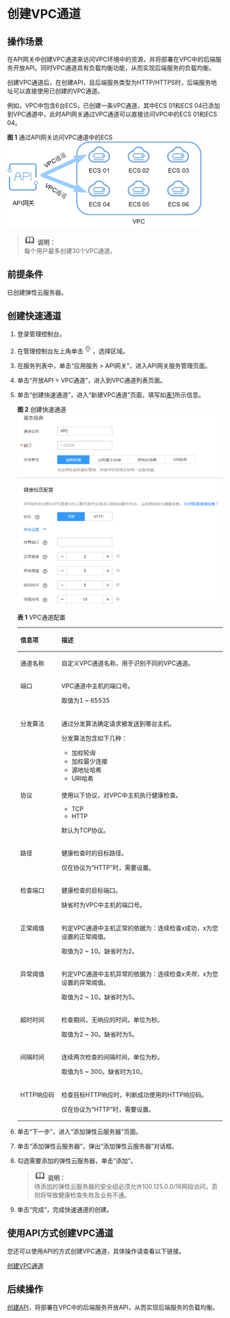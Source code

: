 # 创建VPC通道<a name="apig-zh-ug-180425081"></a>

## 操作场景<a name="section397917113411"></a>

在API网关中创建VPC通道来访问VPC环境中的资源，并将部署在VPC中的后端服务开放API。同时VPC通道具有负载均衡功能，从而实现后端服务的负载均衡。

创建VPC通道后，在创建API，且后端服务类型为HTTP/HTTPS时，后端服务地址可以直接使用已创建的VPC通道。

例如，VPC中包含6台ECS，已创建一条VPC通道，其中ECS 01和ECS 04已添加到VPC通道中，此时API网关通过VPC通道可以直接访问VPC中的ECS 01和ECS 04。

**图 1**  通过API网关访问VPC通道中的ECS<a name="fig9786748164416"></a>  
![](figures/通过API网关访问VPC通道中的ECS.png "通过API网关访问VPC通道中的ECS")

>![](public_sys-resources/icon-note.gif) **说明：**   
>每个用户最多创建30个VPC通道。  

## 前提条件<a name="section0671164213481"></a>

已创建弹性云服务器。

## 创建快速通道<a name="section1579620508489"></a>

1.  登录管理控制台。
2.  在管理控制台左上角单击![](figures/icon-region.png)，选择区域。
3.  在服务列表中，单击“应用服务 \> API网关”，进入API网关服务管理页面。
4.  单击“开放API \> VPC通道”，进入到VPC通道列表页面。
5.  单击“创建快速通道”，进入“新建VPC通道”页面，填写如[表1](#table1110161851716)所示信息。

    **图 2**  创建快速通道<a name="fig131446379159"></a>  
    ![](figures/创建快速通道.png "创建快速通道")

    **表 1**  VPC通道配置

    <a name="table1110161851716"></a>
    <table><thead align="left"><tr id="row11118189178"><th class="cellrowborder" valign="top" width="20%" id="mcps1.2.3.1.1"><p id="p11112181178"><a name="p11112181178"></a><a name="p11112181178"></a>信息项</p>
    </th>
    <th class="cellrowborder" valign="top" width="80%" id="mcps1.2.3.1.2"><p id="p4111018131716"><a name="p4111018131716"></a><a name="p4111018131716"></a>描述</p>
    </th>
    </tr>
    </thead>
    <tbody><tr id="row6111191851715"><td class="cellrowborder" valign="top" width="20%" headers="mcps1.2.3.1.1 "><p id="p16111181817177"><a name="p16111181817177"></a><a name="p16111181817177"></a>通道名称</p>
    </td>
    <td class="cellrowborder" valign="top" width="80%" headers="mcps1.2.3.1.2 "><p id="p3111101851711"><a name="p3111101851711"></a><a name="p3111101851711"></a>自定义VPC通道名称，用于识别不同的VPC通道。</p>
    </td>
    </tr>
    <tr id="row18111101816173"><td class="cellrowborder" valign="top" width="20%" headers="mcps1.2.3.1.1 "><p id="p611161871720"><a name="p611161871720"></a><a name="p611161871720"></a>端口</p>
    </td>
    <td class="cellrowborder" valign="top" width="80%" headers="mcps1.2.3.1.2 "><p id="p11119181176"><a name="p11119181176"></a><a name="p11119181176"></a>VPC通道中主机的端口号。</p>
    <p id="p115331224171610"><a name="p115331224171610"></a><a name="p115331224171610"></a>取值为1 ~ 65535</p>
    </td>
    </tr>
    <tr id="row311112189175"><td class="cellrowborder" valign="top" width="20%" headers="mcps1.2.3.1.1 "><p id="p711181861718"><a name="p711181861718"></a><a name="p711181861718"></a>分发算法</p>
    </td>
    <td class="cellrowborder" valign="top" width="80%" headers="mcps1.2.3.1.2 "><p id="p61112186175"><a name="p61112186175"></a><a name="p61112186175"></a>通过分发算法确定请求被发送到哪台主机。</p>
    <p id="p243201117507"><a name="p243201117507"></a><a name="p243201117507"></a>分发算法包含如下几种：</p>
    <a name="ul24918264502"></a><a name="ul24918264502"></a><ul id="ul24918264502"><li>加权轮询</li><li>加权最少连接</li><li>源地址哈希</li><li>URI哈希</li></ul>
    </td>
    </tr>
    <tr id="row131116181170"><td class="cellrowborder" valign="top" width="20%" headers="mcps1.2.3.1.1 "><p id="p9111018101714"><a name="p9111018101714"></a><a name="p9111018101714"></a>协议</p>
    </td>
    <td class="cellrowborder" valign="top" width="80%" headers="mcps1.2.3.1.2 "><p id="p2011131851712"><a name="p2011131851712"></a><a name="p2011131851712"></a>使用以下协议，对VPC中主机执行健康检查。</p>
    <a name="ul19904951155719"></a><a name="ul19904951155719"></a><ul id="ul19904951155719"><li>TCP</li><li>HTTP</li></ul>
    <p id="p4423135561617"><a name="p4423135561617"></a><a name="p4423135561617"></a>默认为TCP协议。</p>
    </td>
    </tr>
    <tr id="row18456130124815"><td class="cellrowborder" valign="top" width="20%" headers="mcps1.2.3.1.1 "><p id="p184571630114817"><a name="p184571630114817"></a><a name="p184571630114817"></a>路径</p>
    </td>
    <td class="cellrowborder" valign="top" width="80%" headers="mcps1.2.3.1.2 "><p id="p613810287424"><a name="p613810287424"></a><a name="p613810287424"></a>健康检查时的目标路径。</p>
    <p id="p1933102171716"><a name="p1933102171716"></a><a name="p1933102171716"></a>仅在协议为“HTTP”时，需要设置。</p>
    </td>
    </tr>
    <tr id="row311151817174"><td class="cellrowborder" valign="top" width="20%" headers="mcps1.2.3.1.1 "><p id="p12111518111715"><a name="p12111518111715"></a><a name="p12111518111715"></a>检查端口</p>
    </td>
    <td class="cellrowborder" valign="top" width="80%" headers="mcps1.2.3.1.2 "><p id="p141118181171"><a name="p141118181171"></a><a name="p141118181171"></a>健康检查的目标端口。</p>
    <p id="p1591312713171"><a name="p1591312713171"></a><a name="p1591312713171"></a>缺省时为VPC中主机的端口号。</p>
    </td>
    </tr>
    <tr id="row1611281881717"><td class="cellrowborder" valign="top" width="20%" headers="mcps1.2.3.1.1 "><p id="p511241811178"><a name="p511241811178"></a><a name="p511241811178"></a>正常阈值</p>
    </td>
    <td class="cellrowborder" valign="top" width="80%" headers="mcps1.2.3.1.2 "><p id="p311281816174"><a name="p311281816174"></a><a name="p311281816174"></a>判定VPC通道中主机正常的依据为：连续检查<em id="i421224922811"><a name="i421224922811"></a><a name="i421224922811"></a>x</em>成功，x为您设置的正常阈值。</p>
    <p id="p1120771511714"><a name="p1120771511714"></a><a name="p1120771511714"></a>取值为2 ~ 10。缺省时为2。</p>
    </td>
    </tr>
    <tr id="row1852365410195"><td class="cellrowborder" valign="top" width="20%" headers="mcps1.2.3.1.1 "><p id="p1952385471913"><a name="p1952385471913"></a><a name="p1952385471913"></a>异常阈值</p>
    </td>
    <td class="cellrowborder" valign="top" width="80%" headers="mcps1.2.3.1.2 "><p id="p75241154111912"><a name="p75241154111912"></a><a name="p75241154111912"></a>判定VPC通道中主机异常的依据为：连续检查<em id="i37296135294"><a name="i37296135294"></a><a name="i37296135294"></a>x失败</em>，x为您设置的异常阈值。</p>
    <p id="p121045236176"><a name="p121045236176"></a><a name="p121045236176"></a>取值为2 ~ 10。缺省时为5。</p>
    </td>
    </tr>
    <tr id="row9935144112016"><td class="cellrowborder" valign="top" width="20%" headers="mcps1.2.3.1.1 "><p id="p1393513414209"><a name="p1393513414209"></a><a name="p1393513414209"></a>超时时间</p>
    </td>
    <td class="cellrowborder" valign="top" width="80%" headers="mcps1.2.3.1.2 "><p id="p109350415202"><a name="p109350415202"></a><a name="p109350415202"></a>检查期间，无响应的时间，单位为秒。</p>
    <p id="p981162814177"><a name="p981162814177"></a><a name="p981162814177"></a>取值为2 ~ 30。缺省时为5。</p>
    </td>
    </tr>
    <tr id="row12537112014201"><td class="cellrowborder" valign="top" width="20%" headers="mcps1.2.3.1.1 "><p id="p653772016204"><a name="p653772016204"></a><a name="p653772016204"></a>间隔时间</p>
    </td>
    <td class="cellrowborder" valign="top" width="80%" headers="mcps1.2.3.1.2 "><p id="p145371520162013"><a name="p145371520162013"></a><a name="p145371520162013"></a>连续两次检查的间隔时间，单位为秒。</p>
    <p id="p1211333101710"><a name="p1211333101710"></a><a name="p1211333101710"></a>取值为5 ~ 300。缺省时为10。</p>
    </td>
    </tr>
    <tr id="row154521040174814"><td class="cellrowborder" valign="top" width="20%" headers="mcps1.2.3.1.1 "><p id="p29821396421"><a name="p29821396421"></a><a name="p29821396421"></a>HTTP响应码</p>
    </td>
    <td class="cellrowborder" valign="top" width="80%" headers="mcps1.2.3.1.2 "><p id="p33611150135410"><a name="p33611150135410"></a><a name="p33611150135410"></a>检查目标HTTP响应时，判断成功使用的HTTP响应码。</p>
    <p id="p13873123818174"><a name="p13873123818174"></a><a name="p13873123818174"></a>仅在协议为“HTTP”时，需要设置。</p>
    </td>
    </tr>
    </tbody>
    </table>

6.  单击“下一步”，进入“添加弹性云服务器”页面。
7.  单击“添加弹性云服务器”，弹出“添加弹性云服务器”对话框。
8.  勾选需要添加的弹性云服务器，单击“添加”。

    >![](public_sys-resources/icon-note.gif) **说明：**   
    >待添加的弹性云服务器的安全组必须允许100.125.0.0/16网段访问，否则将导致健康检查失败及业务不通。  

9.  单击“完成”，完成快速通道的创建。

## 使用API方式创建VPC通道<a name="zh-cn_topic_0080101678_section7546754133419"></a>

您还可以使用API的方式创建VPC通道，具体操作请查看以下链接。

[创建VPC通道](https://support.huaweicloud.com/api-apig/apig-zh-api-180713161.html)

## 后续操作<a name="section175555161880"></a>

[创建API](创建API.md)，将部署在VPC中的后端服务开放API，从而实现后端服务的负载均衡。

